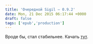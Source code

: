 ```yaml
---
title: 'Очередной Sigil — 0.9.2'
date: Mon, 21 Dec 2015 06:17:44 +0000
draft: false
tags: ['epub','production']
---
```


Вроде бы, стал стабильнее. Качать [тут](https://github.com/Sigil-Ebook/Sigil/releases/tag/0.9.2).